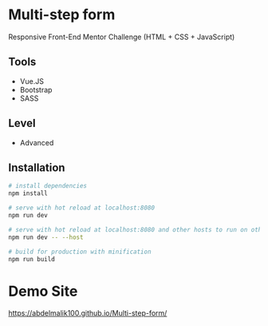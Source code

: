 # Multi-step form

Responsive Front-End Mentor Challenge (HTML + CSS + JavaScript)

## Tools

- Vue.JS
- Bootstrap
- SASS

## Level

- Advanced

## Installation

```bash
# install dependencies
npm install

# serve with hot reload at localhost:8080
npm run dev

# serve with hot reload at localhost:8080 and other hosts to run on other devices
npm run dev -- --host

# build for production with minification
npm run build
```

# Demo Site
https://abdelmalik100.github.io/Multi-step-form/
